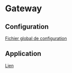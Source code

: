 # Gateway

## Configuration
[Fichier global de configuration](../config/src/main/resources/configService/gateway-service.properties)

## Application
[Lien](http://localhost:9999)